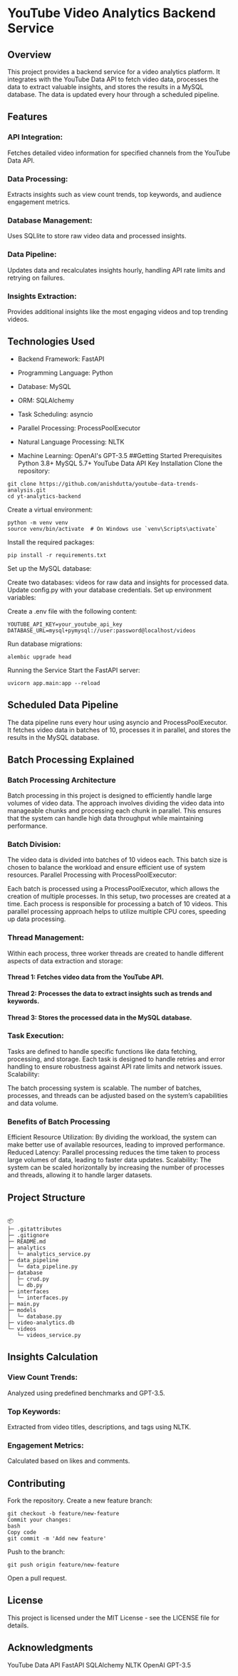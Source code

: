 # YouTube Video Analytics Backend Service
## Overview
This project provides a backend service for a video analytics platform. It integrates with the YouTube Data API to fetch video data, processes the data to extract valuable insights, and stores the results in a MySQL database. The data is updated every hour through a scheduled pipeline.

## Features
### API Integration: 
Fetches detailed video information for specified channels from the YouTube Data API.
### Data Processing: 
Extracts insights such as view count trends, top keywords, and audience engagement metrics.
### Database Management: 
Uses SQLlite to store raw video data and processed insights.
### Data Pipeline: 
Updates data and recalculates insights hourly, handling API rate limits and retrying on failures.
### Insights Extraction: 
Provides additional insights like the most engaging videos and top trending videos.
## Technologies Used
- Backend Framework: FastAPI
- Programming Language: Python

- Database: MySQL

- ORM: SQLAlchemy

- Task Scheduling: asyncio

- Parallel Processing: ProcessPoolExecutor

- Natural Language Processing: NLTK

- Machine Learning: OpenAI's GPT-3.5
##Getting Started
Prerequisites
Python 3.8+
MySQL 5.7+
YouTube Data API Key
Installation
Clone the repository:

```
git clone https://github.com/anishdutta/youtube-data-trends-analysis.git
cd yt-analytics-backend
```
Create a virtual environment:

```
python -m venv venv
source venv/bin/activate  # On Windows use `venv\Scripts\activate`
```
Install the required packages:

```
pip install -r requirements.txt
```
Set up the MySQL database:

Create two databases: videos for raw data and insights for processed data.
Update config.py with your database credentials.
Set up environment variables:

Create a .env file with the following content:
```
YOUTUBE_API_KEY=your_youtube_api_key
DATABASE_URL=mysql+pymysql://user:password@localhost/videos
```
Run database migrations:

```
alembic upgrade head
```
Running the Service
Start the FastAPI server:

```
uvicorn app.main:app --reload
```

## Scheduled Data Pipeline
The data pipeline runs every hour using asyncio and ProcessPoolExecutor. It fetches video data in batches of 10, processes it in parallel, and stores the results in the MySQL database.
## Batch Processing Explained
### Batch Processing Architecture
Batch processing in this project is designed to efficiently handle large volumes of video data. The approach involves dividing the video data into manageable chunks and processing each chunk in parallel. This ensures that the system can handle high data throughput while maintaining performance.

### Batch Division:

The video data is divided into batches of 10 videos each. This batch size is chosen to balance the workload and ensure efficient use of system resources.
Parallel Processing with ProcessPoolExecutor:

Each batch is processed using a ProcessPoolExecutor, which allows the creation of multiple processes. In this setup, two processes are created at a time.
Each process is responsible for processing a batch of 10 videos. This parallel processing approach helps to utilize multiple CPU cores, speeding up data processing.
### Thread Management:

Within each process, three worker threads are created to handle different aspects of data extraction and storage:
#### Thread 1: Fetches video data from the YouTube API.
#### Thread 2: Processes the data to extract insights such as trends and keywords.
#### Thread 3: Stores the processed data in the MySQL database.
### Task Execution:

Tasks are defined to handle specific functions like data fetching, processing, and storage.
Each task is designed to handle retries and error handling to ensure robustness against API rate limits and network issues.
Scalability:

The batch processing system is scalable. The number of batches, processes, and threads can be adjusted based on the system’s capabilities and data volume.
### Benefits of Batch Processing
Efficient Resource Utilization: By dividing the workload, the system can make better use of available resources, leading to improved performance.
Reduced Latency: Parallel processing reduces the time taken to process large volumes of data, leading to faster data updates.
Scalability: The system can be scaled horizontally by increasing the number of processes and threads, allowing it to handle larger datasets.
## Project Structure
```

📦 
├─ .gitattributes
├─ .gitignore
├─ README.md
├─ analytics
│  └─ analytics_service.py
├─ data_pipeline
│  └─ data_pipeline.py
├─ database
│  ├─ crud.py
│  └─ db.py
├─ interfaces
│  └─ interfaces.py
├─ main.py
├─ models
│  └─ database.py
├─ video-analytics.db
└─ videos
   └─ videos_service.py

```

## Insights Calculation
### View Count Trends: 
Analyzed using predefined benchmarks and GPT-3.5.
### Top Keywords: 
Extracted from video titles, descriptions, and tags using NLTK.
### Engagement Metrics: 
Calculated based on likes and comments.
## Contributing
Fork the repository.
Create a new feature branch:
```
git checkout -b feature/new-feature
Commit your changes:
bash
Copy code
git commit -m 'Add new feature'
```
Push to the branch:
```
git push origin feature/new-feature
```
Open a pull request.
## License
This project is licensed under the MIT License - see the LICENSE file for details.

## Acknowledgments
YouTube Data API
FastAPI
SQLAlchemy
NLTK
OpenAI GPT-3.5
 
